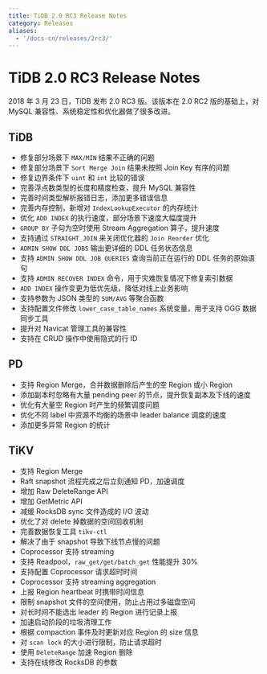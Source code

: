```yaml
---
title: TiDB 2.0 RC3 Release Notes
category: Releases
aliases:
  - '/docs-cn/releases/2rc3/'
---
```


# TiDB 2.0 RC3 Release Notes

2018 年 3 月 23 日，TiDB 发布 2.0 RC3 版。该版本在 2.0 RC2 版的基础上，对 MySQL 兼容性、系统稳定性和优化器做了很多改进。

## TiDB

- 修复部分场景下 `MAX/MIN` 结果不正确的问题
- 修复部分场景下 `Sort Merge Join` 结果未按照 Join Key 有序的问题
- 修复边界条件下 `uint` 和 `int` 比较的错误
- 完善浮点数类型的长度和精度检查，提升 MySQL 兼容性
- 完善时间类型解析报错日志，添加更多错误信息
- 完善内存控制，新增对 `IndexLookupExecutor` 的内存统计
- 优化 `ADD INDEX` 的执行速度，部分场景下速度大幅度提升
- `GROUP BY` 子句为空时使用 Stream Aggregation 算子，提升速度
- 支持通过 `STRAIGHT_JOIN` 来关闭优化器的 `Join Reorder` 优化
- `ADMIN SHOW DDL JOBS` 输出更详细的 DDL 任务状态信息
- 支持 `ADMIN SHOW DDL JOB QUERIES` 查询当前正在运行的 DDL 任务的原始语句
- 支持 `ADMIN RECOVER INDEX` 命令，用于灾难恢复情况下修复索引数据
- `ADD INDEX` 操作变更为低优先级，降低对线上业务影响
- 支持参数为 JSON 类型的 `SUM/AVG` 等聚合函数
- 支持配置文件修改 `lower_case_table_names` 系统变量，用于支持 OGG 数据同步工具
- 提升对 Navicat 管理工具的兼容性
- 支持在 CRUD 操作中使用隐式的行 ID

## PD

- 支持 Region Merge，合并数据删除后产生的空 Region 或小 Region
- 添加副本时忽略有大量 pending peer 的节点，提升恢复副本及下线的速度
- 优化有大量空 Region 时产生的频繁调度问题
- 优化不同 label 中资源不均衡的场景中 leader balance 调度的速度
- 添加更多异常 Region 的统计

## TiKV

- 支持 Region Merge
- Raft snapshot 流程完成之后立刻通知 PD，加速调度
- 增加 Raw DeleteRange API
- 增加 GetMetric API
- 减缓 RocksDB sync 文件造成的 I/O 波动
- 优化了对 delete 掉数据的空间回收机制
- 完善数据恢复工具 `tikv-ctl`
- 解决了由于 snapshot 导致下线节点慢的问题
- Coprocessor 支持 streaming
- 支持 Readpool，`raw_get/get/batch_get` 性能提升 30%
- 支持配置 Coprocessor 请求超时时间
- Coprocessor 支持 streaming aggregation
- 上报 Region heartbeat 时携带时间信息
- 限制 snapshot 文件的空间使用，防止占用过多磁盘空间
- 对长时间不能选出 leader 的 Region 进行记录上报
- 加速启动阶段的垃圾清理工作
- 根据 compaction 事件及时更新对应 Region 的 size 信息
- 对 `scan lock` 的大小进行限制，防止请求超时
- 使用 `DeleteRange` 加速 Region 删除
- 支持在线修改 RocksDB 的参数